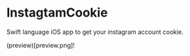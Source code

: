 # InstagtamCookie
Swift language iOS app to get your instagram account cookie.

(preview)[preview.png]!
